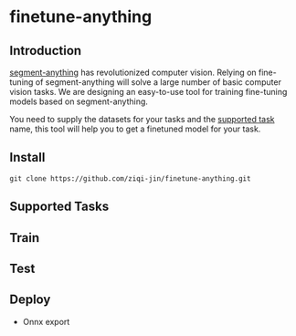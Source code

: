 # finetune-anything

## Introduction

[segment-anything](https://github.com/facebookresearch/segment-anything) has revolutionized computer vision. Relying on fine-tuning of segment-anything will solve a large number of basic computer vision tasks. We are designing an easy-to-use tool for training fine-tuning models based on segment-anything.

You need to supply the datasets for your tasks and the [supported task](#Supported-Tasks) name, this tool will help you to get a finetuned model for your task.


## Install

```
git clone https://github.com/ziqi-jin/finetune-anything.git

```

## Supported Tasks

## Train

## Test

## Deploy

- Onnx export
